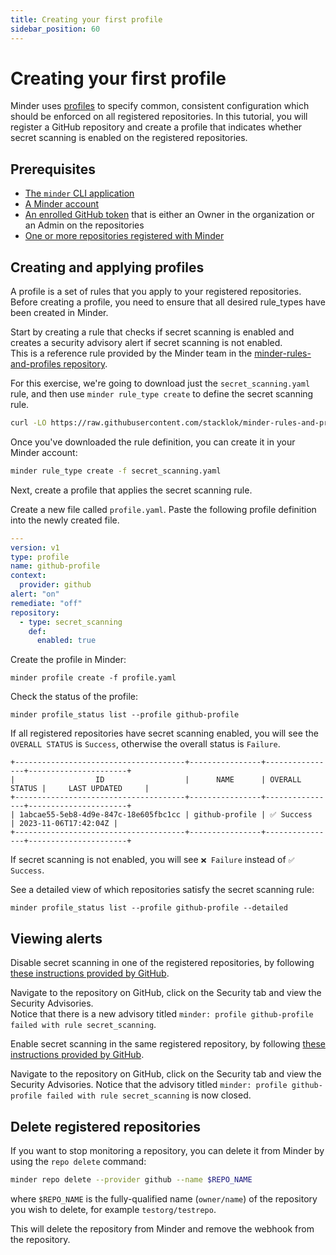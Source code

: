 ```yaml
---
title: Creating your first profile
sidebar_position: 60
---
```


# Creating your first profile

Minder uses [profiles](../how-to/create_profile.md) to specify common,
consistent configuration which should be enforced on all registered
repositories.  In this tutorial, you will register a GitHub repository and
create a profile that indicates whether secret scanning is enabled on the
registered repositories.

## Prerequisites

* [The `minder` CLI application](./install_cli.md)
* [A Minder account](./login.md)
* [An enrolled GitHub token](./login.md#enrolling-the-github-provider) that is either an Owner in the organization or an Admin on the repositories
* [One or more repositories registered with Minder](./register_repos.md)

## Creating and applying profiles

A profile is a set of rules that you apply to your registered repositories.
Before creating a profile, you need to ensure that all desired rule_types have been created in Minder.

Start by creating a rule that checks if secret scanning is enabled and creates
a security advisory alert if secret scanning is not enabled.  
This is a reference rule provided by the Minder team in the [minder-rules-and-profiles repository](https://github.com/stacklok/minder-rules-and-profiles).

For this exercise, we're going to download just the `secret_scanning.yaml`
rule, and then use `minder rule_type create` to define the secret scanning rule.

```bash
curl -LO https://raw.githubusercontent.com/stacklok/minder-rules-and-profiles/main/rule-types/github/secret_scanning.yaml
```

Once you've downloaded the rule definition, you can create it in your Minder account:

```bash
minder rule_type create -f secret_scanning.yaml
```

Next, create a profile that applies the secret scanning rule.

Create a new file called `profile.yaml`.
Paste the following profile definition into the newly created file.

```yaml
---
version: v1
type: profile
name: github-profile
context:
  provider: github
alert: "on"
remediate: "off"
repository:
  - type: secret_scanning
    def:
      enabled: true
```

Create the profile in Minder:
```
minder profile create -f profile.yaml
```

Check the status of the profile:
```
minder profile_status list --profile github-profile
```
If all registered repositories have secret scanning enabled, you will see the `OVERALL STATUS` is `Success`, otherwise the 
overall status is `Failure`.

```
+--------------------------------------+----------------+----------------+----------------------+
|                  ID                  |      NAME      | OVERALL STATUS |     LAST UPDATED     |
+--------------------------------------+----------------+----------------+----------------------+
| 1abcae55-5eb8-4d9e-847c-18e605fbc1cc | github-profile | ✅ Success     | 2023-11-06T17:42:04Z |
+--------------------------------------+----------------+----------------+----------------------+
```

If secret scanning is not enabled, you will see `❌ Failure` instead of `✅ Success`.


See a detailed view of which repositories satisfy the secret scanning rule:
```
minder profile_status list --profile github-profile --detailed
```

## Viewing alerts

Disable secret scanning in one of the registered repositories, by following 
[these instructions provided by GitHub](https://docs.github.com/en/code-security/secret-scanning/configuring-secret-scanning-for-your-repositories).

Navigate to the repository on GitHub, click on the Security tab and view the Security Advisories.  
Notice that there is a new advisory titled `minder: profile github-profile failed with rule secret_scanning`.

Enable secret scanning in the same registered repository, by following
[these instructions provided by GitHub](https://docs.github.com/en/code-security/secret-scanning/configuring-secret-scanning-for-your-repositories).

Navigate to the repository on GitHub, click on the Security tab and view the Security Advisories.
Notice that the advisory titled `minder: profile github-profile failed with rule secret_scanning` is now closed.

## Delete registered repositories
If you want to stop monitoring a repository, you can delete it from Minder by using the `repo delete` command:
```bash
minder repo delete --provider github --name $REPO_NAME
```
where `$REPO_NAME` is the fully-qualified name (`owner/name`) of the repository you wish to delete, for example `testorg/testrepo`.

This will delete the repository from Minder and remove the webhook from the repository. 
